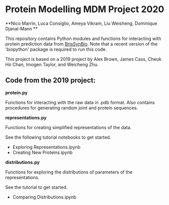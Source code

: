 # Protein Modelling MDM Project 2020

**Nico Marrin, Luca Consiglio, Ameya Vikram, Liu Weisheng, Dominique
Djanal-Mann **

This repository contains Python modules and functions for interacting with
protein prediction data from
[BrisSynBio](http://www.bristol.ac.uk/brissynbio/). Note that a recent version
of the 'biopython' package is required to run this code.

This project is based on a 2019 project by Alex Brown, James Cass, Cheuk Ho
Chan, Imogen Taylor, and Weicheng Zhu.

## Code from the 2019 project:

**protein.py**

Functions for interacting with the raw data in .pdb format. Also contains procedures
for generating random joint and protein sequences.

**representations.py**

Functions for creating simplified representations of the data.

See the following tutorial notebooks to get started.

* Exploring Representations.ipynb
* Creating New Proteins.ipynb


**distributions.py**

Functions for exploring the distributions of parameters of the representations.

 See the tutorial to get started.

* Comparing Distributions.ipynb

